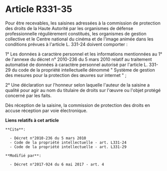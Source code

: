 # Article R331-35

Pour être recevables, les saisines adressées à la commission de protection des droits de la Haute Autorité par les organismes
de défense professionnelle régulièrement constitués, les organismes de gestion collective et le Centre national du cinéma et
de l'image animée dans les conditions prévues à l'article L. 331-24 doivent comporter :

1° Les données à caractère personnel et les informations mentionnées au 1° de l'annexe du décret n° 2010-236 du 5 mars 2010
relatif au traitement automatisé de données à caractère personnel autorisé par l'article L. 331-29 du code de la propriété
intellectuelle dénommé " Système de gestion des mesures pour la protection des œuvres sur internet " ;

2° Une déclaration sur l'honneur selon laquelle l'auteur de la saisine a qualité pour agir au nom du titulaire de droits sur
l'œuvre ou l'objet protégé concerné par les faits.

Dès réception de la saisine, la commission de protection des droits en accuse réception par voie électronique.

**Liens relatifs à cet article**

	**Cite**:

	  - Décret n°2010-236 du 5 mars 2010
	  - Code de la propriété intellectuelle - art. L331-24
	  - Code de la propriété intellectuelle - art. L331-29

	**Modifié par**:

	  - Décret n°2017-924 du 6 mai 2017 - art. 4
